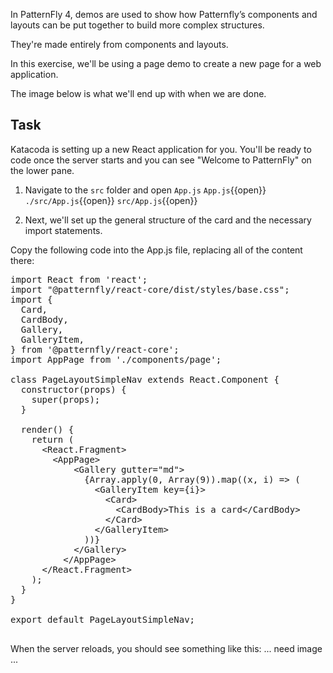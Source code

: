 In PatternFly 4, demos are used to show how Patternfly’s components and layouts can be put together to build more complex structures.

They're made entirely from components and layouts.

In this exercise, we'll be using a page demo to create a new page for a web application.

The image below is what we'll end up with when we are done.

## Task
Katacoda is setting up a new React application for you. You'll be ready to code once the server starts and you can see "Welcome to PatternFly" on the lower pane.

1) Navigate to the `src` folder and open `App.js`
`App.js`{{open}}
`./src/App.js`{{open}}
`src/App.js`{{open}}

2) Next, we'll set up the general structure of the card and the necessary import statements.

Copy the following code into the App.js file, replacing all of the content there:

<pre class="file" data-filename="App.js" data-target="replace">
import React from 'react';
import "@patternfly/react-core/dist/styles/base.css";
import {
  Card,
  CardBody,
  Gallery,
  GalleryItem,
} from '@patternfly/react-core';
import AppPage from './components/page';

class PageLayoutSimpleNav extends React.Component {
  constructor(props) {
    super(props);
  }

  render() {
    return (
      &lt;React.Fragment&gt;
        &lt;AppPage&gt;
            &lt;Gallery gutter=&quot;md&quot;&gt;
              {Array.apply(0, Array(9)).map((x, i) =&gt; (
                &lt;GalleryItem key={i}&gt;
                  &lt;Card&gt;
                    &lt;CardBody&gt;This is a card&lt;/CardBody&gt;
                  &lt;/Card&gt;
                &lt;/GalleryItem&gt;
              ))}
            &lt;/Gallery&gt;
          &lt;/AppPage&gt;
      &lt;/React.Fragment&gt;
    );
  }
}

export default PageLayoutSimpleNav;

</pre>

When the server reloads, you should see something like this:
...  need image ...
